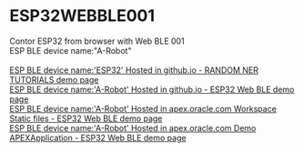 # ESP32WEBBLE001
Contor ESP32 from browser with Web BLE 001
<br>ESP BLE device name:"A-Robot" <br>
<br><a href="https://jegyed50.github.io/ESP32WEBBLE001/">ESP BLE device name:'ESP32' Hosted in github.io - RANDOM NER TUTORIALS demo page</a>
<br><a href="https://jegyed50.github.io/ESP32WEBBLE001/">ESP BLE device name:'A-Robot' Hosted in github.io - ESP32 Web BLE demo page</a>
<br><a href="https://apex.oracle.com/pls/apex/r/hwtxttospeech/files/static/v823/ESP32WEBBLE001-main/index.html">ESP BLE device name:'A-Robot' Hosted in apex.oracle.com Workspace Static files - ESP32 Web BLE demo page</a>
<br><a href="https://apex.oracle.com/pls/apex/r/hwtxttospeech/esp32-web-ble-01/home">ESP BLE device name:'A-Robot' Hosted in apex.oracle.com Demo APEXApplication - ESP32 Web BLE demo page</a>
 

